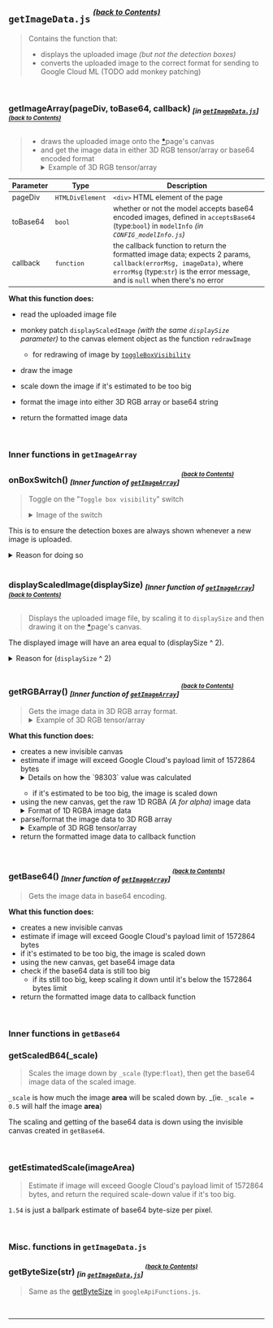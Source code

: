 ## `getImageData.js` <sup><sup>[_(back to Contents)_](#Table-of-Contents)</sup></sup>
> Contains the function that:
> - displays the uploaded image _(but not the detection boxes)_
> - converts the uploaded image to the correct format for sending to Google Cloud ML (TODO add monkey patching)

<br>

### getImageArray(pageDiv, toBase64, callback) <sub><i>[in <a href='#getimagedatajs-back-to-contents'><code>getImageData.js</code></a>]</i></sub> <sup><sup>[_(back to Contents)_](#Table-of-Contents)</sup></sup>
<blockquote>
  <ul>
    <li>draws the uploaded image onto the <a href='#glossary-page'><b>*</b></a>page's canvas</li>
    <li>
      and get the image data in either 3D RGB tensor/array or base64 encoded format
      <details>
        <summary>Example of 3D RGB tensor/array</summary>
        <blockquote>
          a 3D RGB tensor/array of a 2x2 square<br>
          <i>(color: R=1, G=2, B=3)</i><br>
          <pre>[
  [[1, 2, 3], [1, 2, 3]],
  [[1, 2, 3], [1, 2, 3]]
]</pre>
        </blockquote>
      </details>
  </li>
  </ul>
</blockquote>

Parameter|Type|Description
---|---|---
pageDiv|`HTMLDivElement`|`<div>` HTML element of the page
toBase64|`bool`|whether or not the model accepts base64 encoded images, defined in `acceptsBase64` (type:`bool`) in `modelInfo` _(in `CONFIG_modelInfo.js`)_
callback|`function`|the callback function to return the formatted image data; expects 2 params, `callback(errorMsg, imageData)`, where `errorMsg` (type:`str`) is the error message, and is `null` when there's no error

**What this function does:**

- read the uploaded image file

- monkey patch `displayScaledImage` _(with the same `displaySize` parameter)_ to the canvas element object as the function `redrawImage`
  - for redrawing of image by [`toggleBoxVisibility`](#toggleboxvisibilitychkbox-in-guifunctionsjs-back-to-contents)

- draw the image

- scale down the image if it's estimated to be too big

- format the image into either 3D RGB array or base64 string

- return the formatted image data

<br>

### Inner functions in `getImageArray`

### onBoxSwitch() <sub><i>[Inner function of <a href='#getimagearraypagediv-tobase64-callback-in-getimagedatajs-back-to-contents'><code>getImageArray</code></a>]</i></sub> <sup><sup>[_(back to Contents)_](#Table-of-Contents)</sup></sup>
> Toggle on the "`Toggle box visibility`" switch <details><summary>Image of the switch</summary><blockquote><img src='readmeAssets/switch.png' width='200'></blockquote></details>

This is to ensure the detection boxes are always shown whenever a new image is uploaded.
<details>
  <summary>Reason for doing so</summary>
  <blockquote>
    Else the user might toggle-off the boxes, send a new image and wonder why there are no boxes <i>(when in reality, it's because the boxes' visibilities are toggled off)</i>
  </blockquote>
</details>

<br>

### displayScaledImage(displaySize) <sub><i>[Inner function of <a href='#getimagearraypagediv-tobase64-callback-in-getimagedatajs-back-to-contents'><code>getImageArray</code></a>]</i></sub> <sup><sup>[_(back to Contents)_](#Table-of-Contents)</sup></sup>
> Displays the uploaded image file, by scaling it to `displaySize` and then drawing it on the <a href='#glossary-page'><b>*</b></a>page's canvas.

The displayed image will have an area equal to (displaySize ^ 2).

<details>
	<summary>Reason for (<code>displaySize</code> ^ 2)</summary>
	I thought it would be easier for one to estimate length rather than area. <i>(ie. easier to estimate width and height of image rather than area)</i>
	<br>So <code>displaySize=512</code> will scale the images to the same area as a 512x512 image.
</details>

<br>

### getRGBArray() <sub><i>[Inner function of <a href='#getimagearraypagediv-tobase64-callback-in-getimagedatajs-back-to-contents'><code>getImageArray</code></a>]</i></sub> <sup><sup>[_(back to Contents)_](#Table-of-Contents)</sup></sup>
<blockquote>
  Gets the image data in 3D RGB array format.
  <details>
    <summary>Example of 3D RGB tensor/array</summary>
    <blockquote>
      a 3D RGB tensor/array of a 2x2 square<br>
      <i>(color: R=1, G=2, B=3)</i><br>
      <pre>[
  [[1, 2, 3], [1, 2, 3]],
  [[1, 2, 3], [1, 2, 3]]
]</pre>
    </blockquote>
  </details>
</blockquote>

**What this function does:**

<ul>
  <li>creates a new invisible canvas</li>
  <li>
    estimate if image will exceed Google Cloud's payload limit of 1572864 bytes
    <details>
      <summary>Details on how the `98303` value was calculated</summary>
      The largest string a pixel can be in 3D RGB array format can be is "[[xxx,xxx,xxx]]," where the RGB values are all 3-digit integers, and where the image is a 1 pixel thick vertical line.
      Thus, the max. byte size of a pixel is 16 <i>(ie. the byte size of "[[xxx,xxx,xxx]],")</i>
      Hence, assuming max. bytes per pixel, the max. number of pixels an image can have before exceeding the 1572864 bytes limit is: <code>(1572864 - 2) / 16 = 98303.875</code> , where - 2 is for the other most square brackets.
    </details>
  </li>
  <ul>
    <li>if it's estimated to be too big, the image is scaled down</li>
  </ul>
  <li>
    using the new canvas, get the raw 1D RGBA <i>(A for alpha)</i> image data
    <details>
      <summary>Format of 1D RGBA image data</summary>
      <blockquote>
        <pre>[R1, G1, B1, A1, R2, G2, B2, A2, R3, ...]</pre>
        where <code>R1, G1, B1, A1</code> are the RGBA values of the 1st pixel; <code>R2, G2, B2, A2</code> are that of the 2nd pixel
      </blockquote>
    </details>
  </li>
  <li>
    parse/format the image data to 3D RGB array
    <details>
      <summary>Example of 3D RGB tensor/array</summary>
      <blockquote>
        a 3D RGB tensor/array of a 2x2 square<br>
        <i>(color: R=1, G=2, B=3)</i><br>
        <pre>[
  [[1, 2, 3], [1, 2, 3]],
  [[1, 2, 3], [1, 2, 3]]
]</pre>
      </blockquote>
    </details>
  </li>
  <li>return the formatted image data to callback function</li>
</ul>

<br>

### getBase64() <sub><i>[Inner function of <a href='#getimagearraypagediv-tobase64-callback-in-getimagedatajs-back-to-contents'><code>getImageArray</code></a>]</i></sub> <sup><sup>[_(back to Contents)_](#Table-of-Contents)</sup></sup>
> Gets the image data in base64 encoding.

**What this function does:**

- creates a new invisible canvas
- estimate if image will exceed Google Cloud's payload limit of 1572864 bytes
- if it's estimated to be too big, the image is scaled down
- using the new canvas, get base64 image data
- check if the base64 data is still too big
  - if its still too big, keep scaling it down until it's below the 1572864 bytes limit
- return the formatted image data to callback function

<br>

### Inner functions in `getBase64`
### getScaledB64(_scale)
> Scales the image down by `_scale` (type:`float`), then get the base64 image data of the scaled image.

`_scale` is how much the image **area** will be scaled down by. _(ie. `_scale = 0.5` will half the image **area**)

The scaling and getting of the base64 data is down using the invisible canvas created in `getBase64`.

<br>

### getEstimatedScale(imageArea)
> Estimate if image will exceed Google Cloud's payload limit of 1572864 bytes, and return the required scale-down value if it's too big.

`1.54` is just a ballpark estimate of base64 byte-size per pixel.

<br>

### Misc. functions in `getImageData.js`

### getByteSize(str) <sub><i>[in <a href='#getimagedatajs-back-to-contents'><code>getImageData.js</code></a>]</i></sub> <sup><sup>[_(back to Contents)_](#Table-of-Contents)</sup></sup>
> Same as the [getByteSize](TODO) in `googleApiFunctions.js`.

<br>
<hr>
<br>
